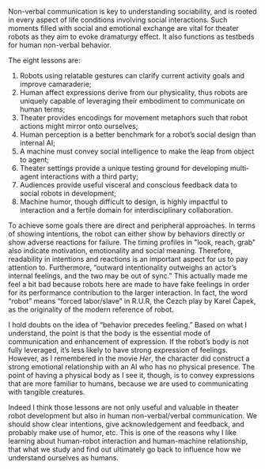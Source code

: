 Non-verbal communication is key to understanding sociability, and is rooted in every aspect of life conditions involving social interactions. Such moments filled with social and emotional exchange are vital for theater robots as they aim to evoke dramaturgy effect. It also functions as testbeds for human non-verbal behavior. 

The eight lessons are: 
1. Robots using relatable gestures can clarify current activity goals and improve camaraderie; 
2. Human affect expressions derive from our physicality, thus robots are uniquely capable of leveraging their embodiment to communicate on human terms; 
3. Theater provides encodings for movement metaphors such that robot actions might mirror onto ourselves;
4. Human perception is a better benchmark for a robot’s social design than internal AI; 
5. A machine must convey social intelligence to make the leap from object to agent; 
6. Theater settings provide a unique testing ground for developing multi-agent interactions with a third party; 
7. Audiences provide useful visceral and conscious feedback data to social robots in development; 
8. Machine humor, though difficult to design, is highly impactful to interaction and a fertile domain for interdisciplinary collaboration.

To achieve some goals there are direct and peripheral approaches. In terms of showing intentions, the robot can either show by behaviors directly or show adverse reactions for failure. The timing profiles in "look, reach, grab" also indicate motivation, emotionality and social meaning. Therefore, readability in intentions and reactions is an important aspect for us to pay attention to. Furthermore, “outward intentionality outweighs an actor’s internal feelings, and the two may be out of sync.” This actually made me feel a bit bad because robots here are made to have fake feelings in order for its performance contribution to the larger interaction. In fact, the word “robot” means “forced labor/slave” in R.U.R, the Cezch play by Karel Čapek, as the originality of the modern reference of robot. 

I hold doubts on the idea of “behavior precedes feeling.” Based on what I understand, the point is that the body is the essential mode of communication and enhancement of expression. If the robot’s body is not fully leveraged, it’s less likely to have strong expression of feelings. However, as I remembered in the movie _Her_, the character did construct a strong emotional relationship with an AI who has no physical presence. The point of having a physical body as I see it, though, is to convey expressions that are more familiar to humans, because we are used to communicating with tangible creatures. 

Indeed I think those lessons are not only useful and valuable in theater robot development but also in human non-verbal/verbal communication. We should show clear intentions, give acknowledgement and feedback, and probably make use of humor, etc. This is one of the reasons why I like learning about human-robot interaction and human-machine relationship, that what we study and find out ultimately go back to influence how we understand ourselves as humans. 

